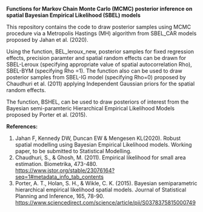 **Functions for Markov Chain Monte Carlo (MCMC) posterior inference on spatial Bayesian Empirical Likelihood (SBEL) models**
 
This repository contains the code to draw posterior samples using MCMC procedure via a Metropolis Hastings (MH) algorithm from SBEL_CAR models proposed by Jahan et al. (2020). 
 
Using the function, BEL_leroux_new, posterior samples for fixed regression effects, precision paramter and spatial random effects can be drawn for SBEL-Leroux (specifying appropriate value of spatial autocorrelation Rho), SBEL-BYM (specifying Rho =1). The function also can be used to draw posterior samples from SBEL-IG model (specifying Rho=0) proposed by Chaudhuri et al. (2011) applying Independent Gaussian priors for the spatial random effects. 

The function, BSHEL, can be used to draw posteriors of interest from the Bayesian semi-paramteric Hierarchical Empirical Likelihood Models proposed by Porter et al. (2015). 

**References:**
1. Jahan F, Kennedy DW, Duncan EW & Mengesen KL(2020). Robust spatial modelling using Bayesian Empirical Likelihood models. Working paper, to be submitted to Statistical Modelling.
2. Chaudhuri, S., & Ghosh, M. (2011). Empirical likelihood for small area estimation. Biometrika, 473-480. https://www.jstor.org/stable/23076164?seq=1#metadata_info_tab_contents
3. Porter, A. T., Holan, S. H., & Wikle, C. K. (2015). Bayesian semiparametric hierarchical empirical likelihood spatial models. Journal of Statistical Planning and Inference, 165, 78-90. https://www.sciencedirect.com/science/article/pii/S0378375815000749
